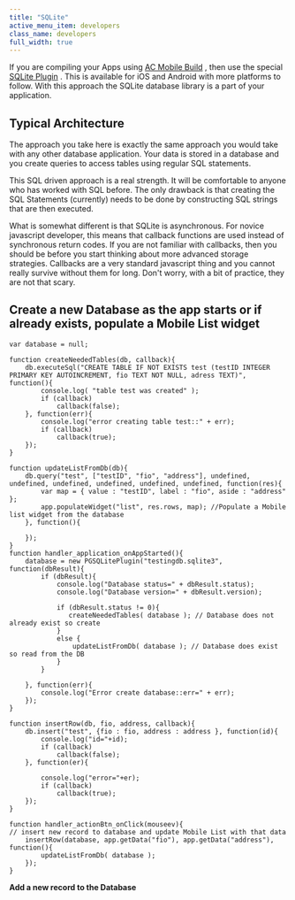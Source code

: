 ```yaml
---
title: "SQLite"
active_menu_item: developers
class_name: developers
full_width: true
---
```



If you are compiling your Apps using [AC Mobile Build](../../../ac-mobile-build-phonegap-cordova/ac-mobile-build/) , then use the special [SQLite Plugin](../../../ac-mobile-build-phonegap-cordova/ac-mobile-build/ac-build-plugins/sqlite-plugin/) . This is available for iOS and Android with more platforms to follow. With this approach the SQLite database library is a part of your application.

## Typical Architecture

The approach you take here is exactly the same approach you would take with any other database application. Your data is stored in a database and you create queries to access tables using regular SQL statements.

This SQL driven approach is a real strength. It will be comfortable to anyone who has worked with SQL before. The only drawback is that creating the SQL Statements (currently) needs to be done by constructing SQL strings that are then executed.

What is somewhat different is that SQLite is asynchronous. For novice javascript developer, this means that callback functions are used instead of synchronous return codes. If you are not familiar with callbacks, then you should be before you start thinking about more advanced storage strategies. Callbacks are a very standard javascript thing and you cannot really survive without them for long. Don't worry, with a bit of practice, they are not that scary.

## Create a new Database as the app starts or if already exists, populate a Mobile List widget

    var database = null;
     
    function createNeededTables(db, callback){
        db.executeSql("CREATE TABLE IF NOT EXISTS test (testID INTEGER PRIMARY KEY AUTOINCREMENT, fio TEXT NOT NULL, adress TEXT)", function(){
            console.log( "table test was created" );
            if (callback)
                callback(false);
        }, function(err){
            console.log("error creating table test::" + err);
            if (callback)
                callback(true);
        });
    }
     
    function updateListFromDb(db){
        db.query("test", ["testID", "fio", "address"], undefined, undefined, undefined, undefined, undefined, undefined, function(res){
            var map = { value : "testID", label : "fio", aside : "address" };
            app.populateWidget("list", res.rows, map); //Populate a Mobile list widget from the database
        }, function(){
        
        });
    }
    function handler_application_onAppStarted(){
        database = new PGSQLitePlugin("testingdb.sqlite3", function(dbResult){
            if (dbResult){
                console.log("Database status=" + dbResult.status);
                console.log("Database version=" + dbResult.version);
                    
                if (dbResult.status != 0){
                   createNeededTables( database ); // Database does not already exist so create
                }
                else {
                    updateListFromDb( database ); // Database does exist so read from the DB
                }
            }
            
        }, function(err){
            console.log("Error create database::err=" + err);
        });        
    }
     
    function insertRow(db, fio, address, callback){
        db.insert("test", {fio : fio, address : address }, function(id){ 
            console.log("id="+id); 
            if (callback)
                callback(false);
        }, function(er){
            
            console.log("error="+er);
            if (callback)
                callback(true);
        });
    }
     
    function handler_actionBtn_onClick(mouseev){
    // insert new record to database and update Mobile List with that data
        insertRow(database, app.getData("fio"), app.getData("address"), function(){
            updateListFromDb( database );
        });        
    }
   

**Add a new record to the Database**

